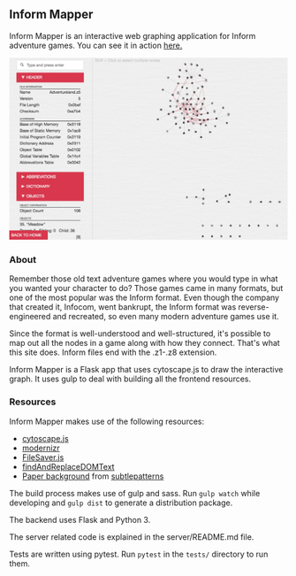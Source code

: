 ## Inform Mapper
Inform Mapper is an interactive web graphing application for Inform adventure games. You can see it in action [here.](http://informmapper.xyz)

![Site screenshot](/promos/promo.png?raw=true "Graph screen")

### About
Remember those old text adventure games where you would type in what you wanted your character to do? Those games came in many formats, but one of the most popular was the Inform format. Even though the company that created it, Infocom, went bankrupt, the Inform format was reverse-engineered and recreated, so even many modern adventure games use it. 
 
Since the format is well-understood and well-structured, it's possible to map out all the nodes in a game along with how they connect. That's what this site does. Inform files end with the .z1-.z8 extension.

Inform Mapper is a Flask app that uses cytoscape.js to draw the interactive graph. It uses gulp to deal with building all the frontend resources.

### Resources
Inform Mapper makes use of the following resources:
* [cytoscape.js](http://js.cytoscape.org/)
* [modernizr](https://modernizr.com/)
* [FileSaver.js](https://github.com/eligrey/FileSaver.js/)
* [findAndReplaceDOMText](https://github.com/padolsey/findAndReplaceDOMText)
* [Paper background](http://timeproduction.ru/) from [subtlepatterns](https://www.toptal.com/designers/subtlepatterns/)

The build process makes use of gulp and sass. Run `gulp watch` while developing and `gulp dist` to generate a distribution package.

The backend uses Flask and Python 3.

The server related code is explained in the server/README.md file.

Tests are written using pytest. Run `pytest` in the `tests/` directory to run them.
